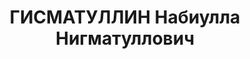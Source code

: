 ---
title: ГИСМАТУЛЛИН Набиулла Нигматуллович
description: "Род. в 1891, Самарская обл., п. Денискино, татарин, член ВКП(б) с 1919.\
  \ Проживал: г. Казань. Начальник отдела \"Снабсбыт\" \"Рыбтреста\" \n  Арестован\
  \ 18.09.1937. Обв. по ст. 58-8, 58-10, 58-11 (\"участник троцкистской террористической\
  \ организации\"). Приговор: ВК ВС СССР, 14.11.1937 – 10 лет ИТЛ. Умер в 1940 г.\
  \ в Норильлаге. \n  Реабилитирован август 1960"
---
